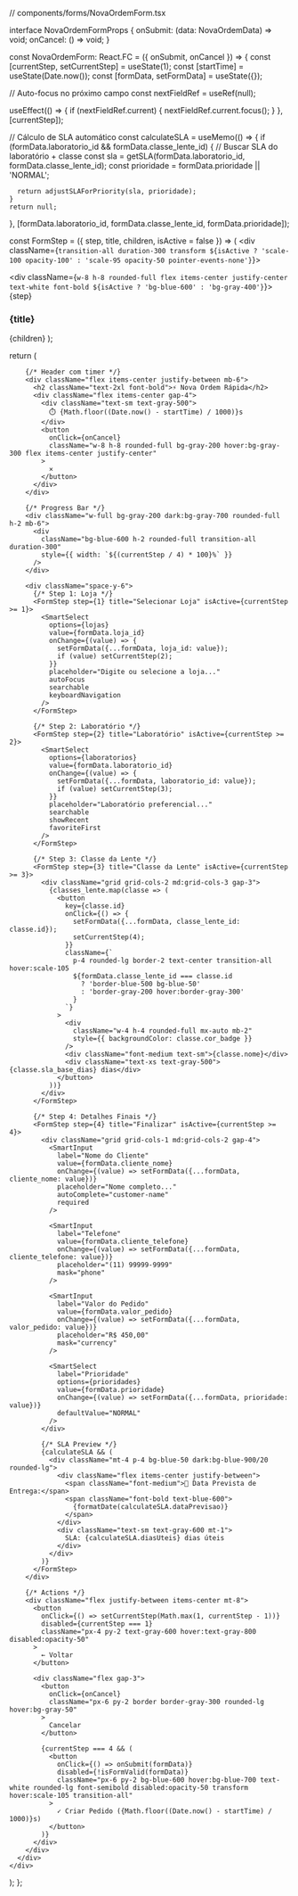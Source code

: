 // components/forms/NovaOrdemForm.tsx

interface NovaOrdemFormProps {
  onSubmit: (data: NovaOrdemData) => void;
  onCancel: () => void;
}

const NovaOrdemForm: React.FC<NovaOrdemFormProps> = ({ onSubmit, onCancel }) => {
  const [currentStep, setCurrentStep] = useState(1);
  const [startTime] = useState(Date.now());
  const [formData, setFormData] = useState<NovaOrdemData>({});

  // Auto-focus no próximo campo
  const nextFieldRef = useRef<HTMLInputElement>(null);
  
  useEffect(() => {
    if (nextFieldRef.current) {
      nextFieldRef.current.focus();
    }
  }, [currentStep]);

  // Cálculo de SLA automático
  const calculateSLA = useMemo(() => {
    if (formData.laboratorio_id && formData.classe_lente_id) {
      // Buscar SLA do laboratório + classe
      const sla = getSLA(formData.laboratorio_id, formData.classe_lente_id);
      const prioridade = formData.prioridade || 'NORMAL';
      
      return adjustSLAForPriority(sla, prioridade);
    }
    return null;
  }, [formData.laboratorio_id, formData.classe_lente_id, formData.prioridade]);

  const FormStep = ({ step, title, children, isActive = false }) => (
    <div className={`
      transition-all duration-300 transform
      ${isActive ? 'scale-100 opacity-100' : 'scale-95 opacity-50 pointer-events-none'}
    `}>
      <div className="bg-white dark:bg-gray-800 rounded-xl p-6 shadow-lg">
        <div className="flex items-center mb-4">
          <div className={`
            w-8 h-8 rounded-full flex items-center justify-center text-white font-bold
            ${isActive ? 'bg-blue-600' : 'bg-gray-400'}
          `}>
            {step}
          </div>
          <h3 className="ml-3 text-lg font-semibold">{title}</h3>
        </div>
        {children}
      </div>
    </div>
  );

  return (
    <div className="fixed inset-0 bg-black/50 flex items-center justify-center z-50">
      <div className="bg-white dark:bg-gray-900 rounded-2xl p-8 max-w-2xl w-full mx-4 max-h-[90vh] overflow-y-auto">
        
        {/* Header com timer */}
        <div className="flex items-center justify-between mb-6">
          <h2 className="text-2xl font-bold">⚡ Nova Ordem Rápida</h2>
          <div className="flex items-center gap-4">
            <div className="text-sm text-gray-500">
              ⏱️ {Math.floor((Date.now() - startTime) / 1000)}s
            </div>
            <button
              onClick={onCancel}
              className="w-8 h-8 rounded-full bg-gray-200 hover:bg-gray-300 flex items-center justify-center"
            >
              ✕
            </button>
          </div>
        </div>

        {/* Progress Bar */}
        <div className="w-full bg-gray-200 dark:bg-gray-700 rounded-full h-2 mb-6">
          <div 
            className="bg-blue-600 h-2 rounded-full transition-all duration-300"
            style={{ width: `${(currentStep / 4) * 100}%` }}
          />
        </div>

        <div className="space-y-6">
          {/* Step 1: Loja */}
          <FormStep step={1} title="Selecionar Loja" isActive={currentStep >= 1}>
            <SmartSelect
              options={lojas}
              value={formData.loja_id}
              onChange={(value) => {
                setFormData({...formData, loja_id: value});
                if (value) setCurrentStep(2);
              }}
              placeholder="Digite ou selecione a loja..."
              autoFocus
              searchable
              keyboardNavigation
            />
          </FormStep>

          {/* Step 2: Laboratório */}
          <FormStep step={2} title="Laboratório" isActive={currentStep >= 2}>
            <SmartSelect
              options={laboratorios}
              value={formData.laboratorio_id}
              onChange={(value) => {
                setFormData({...formData, laboratorio_id: value});
                if (value) setCurrentStep(3);
              }}
              placeholder="Laboratório preferencial..."
              searchable
              showRecent
              favoriteFirst
            />
          </FormStep>

          {/* Step 3: Classe da Lente */}
          <FormStep step={3} title="Classe da Lente" isActive={currentStep >= 3}>
            <div className="grid grid-cols-2 md:grid-cols-3 gap-3">
              {classes_lente.map(classe => (
                <button
                  key={classe.id}
                  onClick={() => {
                    setFormData({...formData, classe_lente_id: classe.id});
                    setCurrentStep(4);
                  }}
                  className={`
                    p-4 rounded-lg border-2 text-center transition-all hover:scale-105
                    ${formData.classe_lente_id === classe.id 
                      ? 'border-blue-500 bg-blue-50' 
                      : 'border-gray-200 hover:border-gray-300'
                    }
                  `}
                >
                  <div 
                    className="w-4 h-4 rounded-full mx-auto mb-2"
                    style={{ backgroundColor: classe.cor_badge }}
                  />
                  <div className="font-medium text-sm">{classe.nome}</div>
                  <div className="text-xs text-gray-500">{classe.sla_base_dias} dias</div>
                </button>
              ))}
            </div>
          </FormStep>

          {/* Step 4: Detalhes Finais */}
          <FormStep step={4} title="Finalizar" isActive={currentStep >= 4}>
            <div className="grid grid-cols-1 md:grid-cols-2 gap-4">
              <SmartInput
                label="Nome do Cliente"
                value={formData.cliente_nome}
                onChange={(value) => setFormData({...formData, cliente_nome: value})}
                placeholder="Nome completo..."
                autoComplete="customer-name"
                required
              />
              
              <SmartInput
                label="Telefone"
                value={formData.cliente_telefone}
                onChange={(value) => setFormData({...formData, cliente_telefone: value})}
                placeholder="(11) 99999-9999"
                mask="phone"
              />
              
              <SmartInput
                label="Valor do Pedido"
                value={formData.valor_pedido}
                onChange={(value) => setFormData({...formData, valor_pedido: value})}
                placeholder="R$ 450,00"
                mask="currency"
              />

              <SmartSelect
                label="Prioridade"
                options={prioridades}
                value={formData.prioridade}
                onChange={(value) => setFormData({...formData, prioridade: value})}
                defaultValue="NORMAL"
              />
            </div>

            {/* SLA Preview */}
            {calculateSLA && (
              <div className="mt-4 p-4 bg-blue-50 dark:bg-blue-900/20 rounded-lg">
                <div className="flex items-center justify-between">
                  <span className="font-medium">📅 Data Prevista de Entrega:</span>
                  <span className="font-bold text-blue-600">
                    {formatDate(calculateSLA.dataPrevisao)}
                  </span>
                </div>
                <div className="text-sm text-gray-600 mt-1">
                  SLA: {calculateSLA.diasUteis} dias úteis
                </div>
              </div>
            )}
          </FormStep>
        </div>

        {/* Actions */}
        <div className="flex justify-between items-center mt-8">
          <button
            onClick={() => setCurrentStep(Math.max(1, currentStep - 1))}
            disabled={currentStep === 1}
            className="px-4 py-2 text-gray-600 hover:text-gray-800 disabled:opacity-50"
          >
            ← Voltar
          </button>
          
          <div className="flex gap-3">
            <button
              onClick={onCancel}
              className="px-6 py-2 border border-gray-300 rounded-lg hover:bg-gray-50"
            >
              Cancelar
            </button>
            
            {currentStep === 4 && (
              <button
                onClick={() => onSubmit(formData)}
                disabled={!isFormValid(formData)}
                className="px-6 py-2 bg-blue-600 hover:bg-blue-700 text-white rounded-lg font-semibold disabled:opacity-50 transform hover:scale-105 transition-all"
              >
                ✓ Criar Pedido ({Math.floor((Date.now() - startTime) / 1000)}s)
              </button>
            )}
          </div>
        </div>
      </div>
    </div>
  );
};


